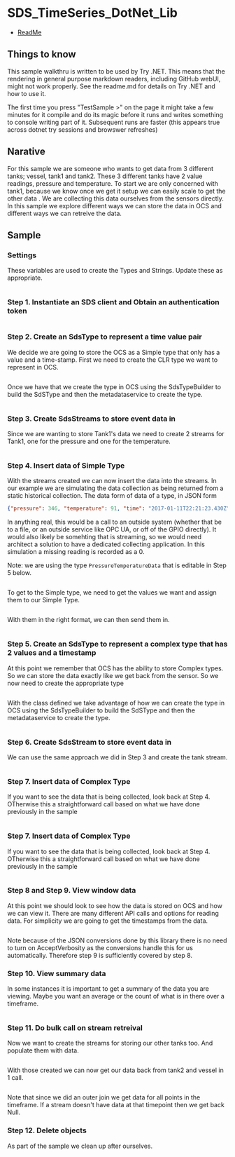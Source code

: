 
# SDS_TimeSeries_DotNet_Lib

- [ReadMe](./README.md)

## Things to know

This sample walkthru is written to be used by Try .NET.  This means that the rendering in general purpose markdown readers, including GitHub webUI, might not work properly.  See the readme.md for details on Try .NET and how to use it.

The first time you press "TestSample >" on the page it might take a few minutes for it compile and do its magic before it runs and writes something to console writing part of it.  Subsequent runs are faster (this appears true across dotnet try sessions and browswer refreshes)

## Narative

For this sample we are someone who wants to get data from 3 different tanks; vessel, tank1 and tank2.  These 3 different tanks have 2 value readings, pressure and temperature.  To start we are only concerned with tank1, because we know once we get it setup we can easily scale to get the other data .  We are collecting this data ourselves from the sensors directly.  In this sample we explore different ways we can store the data in OCS and different ways we can retreive the data.

## Sample

### Settings

These variables are used to create the Types and Strings.  Update these as appropriate.

```cs --source-file ./Program.cs --project ./SDS_TS_DotNet.csproj --region settings --session TestSample
```

### Step 1.  Instantiate an SDS client and Obtain an authentication token

```cs --source-file ./Program.cs --project ./SDS_TS_DotNet.csproj --region step1 --session TestSample
```

### Step 2.  Create an SdsType to represent a time value pair

We decide we are going to store the OCS as a Simple type that only has a value and a time-stamp.  First we need to create the CLR type we want to represent in OCS.  

```cs --source-file ./Program.cs --project ./SDS_TS_DotNet.csproj --region step2a --session TestSample
```

Once we have that we create the type in OCS using the SdsTypeBuilder to build the SdSType and then the metadataservice to create the type.


```cs --source-file ./Program.cs --project ./SDS_TS_DotNet.csproj --region step2b --session TestSample
```

### Step 3.  Create SdsStreams to store event data in

Since we are wanting to store Tank1's data we need to create 2 streams for Tank1, one for the pressure and one for the temperature.

```cs --source-file ./Program.cs --project ./SDS_TS_DotNet.csproj --region step3 --session TestSample
```


### Step 4.  Insert data of Simple Type

With the streams created we can now insert the data into the streams.  In our example we are simulating the data collection as being returned from a static historical collection.  The data form of data of a type, in JSON form 

```json
{"pressure": 346, "temperature": 91, "time": "2017-01-11T22:21:23.430Z"}
```
In anything real, this would be a call to an outside system (whether that be to a file, or an outside service like OPC UA, or off of the GPIO directly).  It would also likely be somehting that is streaming, so we would need architect a solution to have a dedicated collecting application.  In this simulation a missing reading is recorded as a 0.

Note: we are using the type ```PressureTemperatureData``` that is editable in Step 5 below.

```cs --source-file ./Program.cs --project ./SDS_TS_DotNet.csproj --region step4a --session TestSample
```

To get to the Simple type, we need to get the values we want and assign them to our Simple Type.

```cs --source-file ./Program.cs --project ./SDS_TS_DotNet.csproj --region step4b --session TestSample
```

With them in the right format, we can then send them in.

```cs --source-file ./Program.cs --project ./SDS_TS_DotNet.csproj --region step4c --session TestSample
```

### Step 5.  Create an SdsType to represent a complex type that has 2 values and a timestamp

At this point we remember that OCS has the ability to store Complex types.  So we can store the data exactly like we get back from the sensor.  So we now need to create the appropriate type 

```cs --source-file ./Program.cs --project ./SDS_TS_DotNet.csproj --region step5a --session TestSample
```

With the class defined we take advantage of how we can create the type in OCS using the SdsTypeBuilder to build the SdSType and then the metadataservice to create the type.

```cs --source-file ./Program.cs --project ./SDS_TS_DotNet.csproj --region step5b --session TestSample
```

### Step 6.  Create SdsStream to store event data in

We can use the same approach we did in Step 3 and create the tank stream.

```cs --source-file ./Program.cs --project ./SDS_TS_DotNet.csproj --region step6 --session TestSample
```

### Step 7.  Insert data of Complex Type

If you want to see the data that is being collected, look back at Step 4.  OTherwise this a straightforward call based on what we have done previously in the sample

```cs --source-file ./Program.cs --project ./SDS_TS_DotNet.csproj --region step6 --session TestSample
```


### Step 7.  Insert data of Complex Type

If you want to see the data that is being collected, look back at Step 4.  OTherwise this a straightforward call based on what we have done previously in the sample

```cs --source-file ./Program.cs --project ./SDS_TS_DotNet.csproj --region step6 --session TestSample
```



### Step 8 and Step 9.  View window data

At this point we should look to see how the data is stored on OCS and how we can view it.  There are many different API calls and options for reading data.  For simplicity we are going to get the timestamps from the data.

```cs --source-file ./Program.cs --project ./SDS_TS_DotNet.csproj --region step8 --session TestSample
```

Note because of the JSON conversions done by this library there is no need to turn on AcceptVerbosity as the conversions handle this for us automatically.  Therefore step 9 is sufficiently covered by step 8.





### Step 10.  View summary data

In some instances it is important to get a summary of the data you are viewing.  Maybe you want an average or the count of what is in there over a timeframe.


```cs --source-file ./Program.cs --project ./SDS_TS_DotNet.csproj --region step10 --session TestSample
```

### Step 11.  Do bulk call on stream retreival

Now we want to create the streams for storing our other tanks too.  And populate them with data.  


```cs --source-file ./Program.cs --project ./SDS_TS_DotNet.csproj --region step11a --session TestSample
```

With those created we can now get our data back from tank2 and vessel in 1 call. 

```cs --source-file ./Program.cs --project ./SDS_TS_DotNet.csproj --region step11b --session TestSample
```

Note that since we did an outer join we get data for all points in the timeframe.  If a stream doesn't have data at that timepoint then we get back Null.


### Step 12.  Delete objects

As part of the sample we clean up after ourselves.


```cs --source-file ./Program.cs --project ./SDS_TS_DotNet.csproj --region step12 --session TestSample
```

